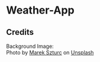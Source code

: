 # Weather-App

## Credits 
Background Image: <br>
    <span>Photo by <a href="https://unsplash.com/@marxgall?utm_source=unsplash&amp;utm_medium=referral&amp;utm_content=creditCopyText">Marek Szturc</a> on <a href="https://unsplash.com/@jjesskat/likes?utm_source=unsplash&amp;utm_medium=referral&amp;utm_content=creditCopyText">Unsplash</a></span>